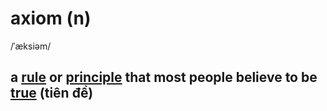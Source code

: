 # axiom (n)

/ˈæksiəm/

## a [rule](rule-n.md#a-statement-of-what-is-possible-according-to-a-particular-system-qui-tắc) or [principle](principle-n.md#a-general-or-scientific-law-that-explains-how-something-works-or-why-something-happens-nguyên-lý) that most people believe to be [true](true-adj.md#connected-with-facts-rather-than-things-that-have-been-invented-or-guessed) (tiên đề)